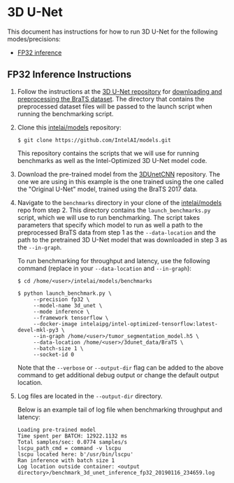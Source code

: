 # 3D U-Net

This document has instructions for how to run 3D U-Net for the following
modes/precisions:
* [FP32 inference](#fp32-inference-instructions)

## FP32 Inference Instructions

1. Follow the instructions at the [3D U-Net repository](https://github.com/ellisdg/3DUnetCNN)
   for [downloading and preprocessing the BraTS dataset](https://github.com/ellisdg/3DUnetCNN/blob/ff5953b3a407ded73a00647f5c2029e9100e23b1/README.md#tutorial-using-brats-data-and-python-3).
   The directory that contains the preprocessed dataset files will be
   passed to the launch script when running the benchmarking script.

2. Clone this [intelai/models](https://github.com/IntelAI/models)
   repository:
   ```
   $ git clone https://github.com/IntelAI/models.git
   ```

   This repository contains the scripts that we will use for running
   benchmarks as well as the Intel-Optimized 3D U-Net model code.

3. Download the pre-trained model from the
   [3DUnetCNN](https://github.com/ellisdg/3DUnetCNN/blob/master/README.md#pre-trained-models)
   repository. The one we are using in this example is the one trained
   using the one called the "Original U-Net" model, trained using the
   BraTS 2017 data.

4. Navigate to the `benchmarks` directory in your clone of the
   [intelai/models](https://github.com/IntelAI/models) repo from step 2.
   This directory contains the `launch_benchmarks.py` script, which we
   will use to run benchmarking. The script takes parameters that
   specify which model to run as well a path to the preprocessed BraTS
   data from step 1 as the `--data-location` and the path to the
   pretrained 3D U-Net model that was downloaded in step 3 as the
   `--in-graph`.

   To run benchmarking for throughput and latency, use the following
   command (replace in your `--data-location` and `--in-graph`):

   ```
   $ cd /home/<user>/intelai/models/benchmarks

   $ python launch_benchmark.py \
        --precision fp32 \
        --model-name 3d_unet \
        --mode inference \
        --framework tensorflow \
        --docker-image intelaipg/intel-optimized-tensorflow:latest-devel-mkl-py3 \
        --in-graph /home/<user>/tumor_segmentation_model.h5 \
        --data-location /home/<user>/3dunet_data/BraTS \
        --batch-size 1 \
        --socket-id 0
   ```

   Note that the `--verbose` or `--output-dir` flag can be added to the above command
   to get additional debug output or change the default output location.

5. Log files are located in the `--output-dir` directory.

   Below is an example tail of log file when benchmarking throughput and
   latency:

   ```
   Loading pre-trained model
   Time spent per BATCH: 12922.1132 ms
   Total samples/sec: 0.0774 samples/s
   lscpu_path_cmd = command -v lscpu
   lscpu located here: b'/usr/bin/lscpu'
   Ran inference with batch size 1
   Log location outside container: <output directory>/benchmark_3d_unet_inference_fp32_20190116_234659.log
   ```